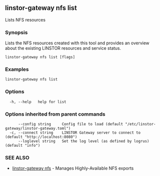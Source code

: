 ## linstor-gateway nfs list

Lists NFS resources

### Synopsis

Lists the NFS resources created with this tool and provides an
overview about the existing LINSTOR resources and service status.

```
linstor-gateway nfs list [flags]
```

### Examples

```
linstor-gateway nfs list
```

### Options

```
  -h, --help   help for list
```

### Options inherited from parent commands

```
      --config string     Config file to load (default "/etc/linstor-gateway/linstor-gateway.toml")
  -c, --connect string    LINSTOR Gateway server to connect to (default "http://localhost:8080")
      --loglevel string   Set the log level (as defined by logrus) (default "info")
```

### SEE ALSO

* [linstor-gateway nfs](linstor-gateway_nfs.md)	 - Manages Highly-Available NFS exports

